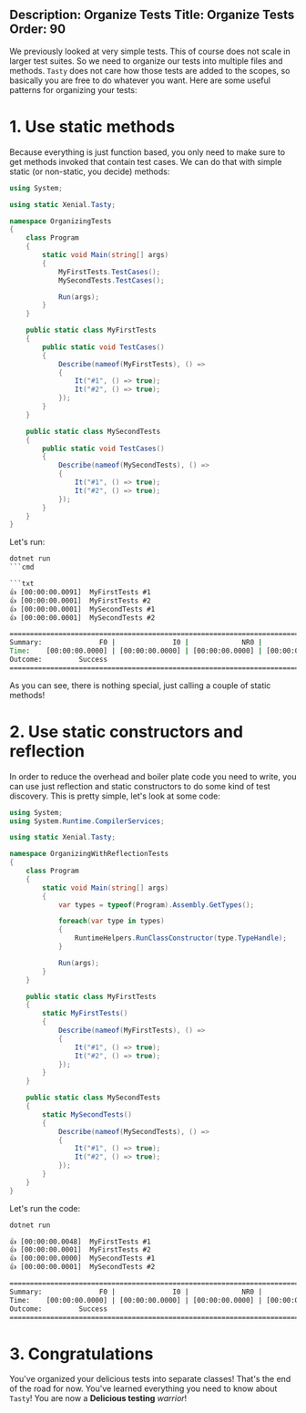 Description: Organize Tests
Title: Organize Tests
Order: 90
---

We previously looked at very simple tests. This of course does not scale in larger test suites. So we need to organize our tests into multiple files and methods.
`Tasty` does not care how those tests are added to the scopes, so basically you are free to do whatever you want. Here are some useful patterns for organizing your tests:

# 1. Use static methods

Because everything is just function based, you only need to make sure to get methods invoked that contain test cases. We can do that with simple static (or non-static, you decide) methods:

```cs
using System;

using static Xenial.Tasty;

namespace OrganizingTests
{
    class Program
    {
        static void Main(string[] args)
        {
            MyFirstTests.TestCases();
            MySecondTests.TestCases();

            Run(args);
        }
    }

    public static class MyFirstTests
    {
        public static void TestCases()
        {
            Describe(nameof(MyFirstTests), () =>
            {
                It("#1", () => true);
                It("#2", () => true);
            });
        }
    }

    public static class MySecondTests
    {
        public static void TestCases()
        {
            Describe(nameof(MySecondTests), () =>
            {
                It("#1", () => true);
                It("#2", () => true);
            });
        }
    }
}

```

Let's run:

```cmd
dotnet run
```cmd

```txt
👍 [00:00:00.0091]  MyFirstTests #1
👍 [00:00:00.0001]  MyFirstTests #2
👍 [00:00:00.0001]  MySecondTests #1
👍 [00:00:00.0001]  MySecondTests #2

=================================================================================================
Summary:              F0 |              I0 |             NR0 |              S4 | T4
Time:    [00:00:00.0000] | [00:00:00.0000] | [00:00:00.0000] | [00:00:00.0096] | [00:00:00.0096]
Outcome:         Success
=================================================================================================
```

As you can see, there is nothing special, just calling a couple of static methods!

# 2. Use static constructors and reflection

In order to reduce the overhead and boiler plate code you need to write, you can use just reflection and static constructors to do some kind of test discovery. This is pretty simple, let's look at some code:

```cs
using System;
using System.Runtime.CompilerServices;

using static Xenial.Tasty;

namespace OrganizingWithReflectionTests
{
    class Program
    {
        static void Main(string[] args)
        {
            var types = typeof(Program).Assembly.GetTypes();

            foreach(var type in types)
            {
                RuntimeHelpers.RunClassConstructor(type.TypeHandle);
            }

            Run(args);
        }
    }

    public static class MyFirstTests
    {
        static MyFirstTests()
        {
            Describe(nameof(MyFirstTests), () =>
            {
                It("#1", () => true);
                It("#2", () => true);
            });
        }
    }

    public static class MySecondTests
    {
        static MySecondTests()
        {
            Describe(nameof(MySecondTests), () =>
            {
                It("#1", () => true);
                It("#2", () => true);
            });
        }
    }
}

```

Let's run the code:

```cmd
dotnet run
```

```txt
👍 [00:00:00.0048]  MyFirstTests #1
👍 [00:00:00.0001]  MyFirstTests #2
👍 [00:00:00.0000]  MySecondTests #1
👍 [00:00:00.0001]  MySecondTests #2

=================================================================================================
Summary:              F0 |              I0 |             NR0 |              S4 | T4
Time:    [00:00:00.0000] | [00:00:00.0000] | [00:00:00.0000] | [00:00:00.0052] | [00:00:00.0052]
Outcome:         Success
=================================================================================================
```

# 3. Congratulations

You've organized your delicious tests into separate classes! That's the end of the road for now. You've learned everything you need to know about `Tasty`! You are now a **Delicious testing** *warrior*!
